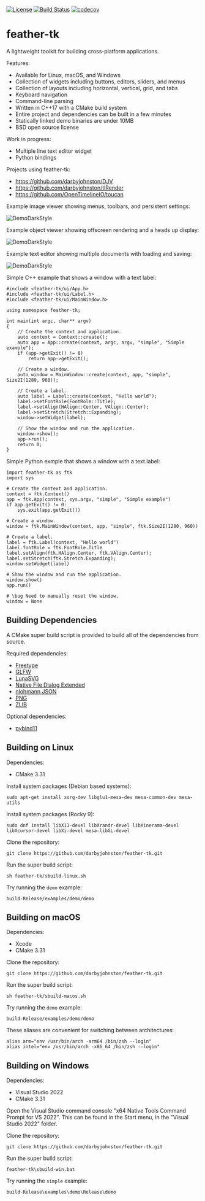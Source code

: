 [![License](https://img.shields.io/badge/License-BSD%203--Clause-blue.svg)](https://opensource.org/licenses/BSD-3-Clause)
[![Build Status](https://github.com/darbyjohnston/feather-tk/actions/workflows/ci-workflow.yml/badge.svg)](https://github.com/darbyjohnston/feather-tk/actions/workflows/ci-workflow.yml)
[![codecov](https://codecov.io/gh/codecov/example-cpp11-cmake/branch/master/graph/badge.svg)](https://codecov.io/gh/darbyjohnston/feather-tk)

# feather-tk

A lightweight toolkit for building cross-platform applications.

Features:
* Available for Linux, macOS, and Windows
* Collection of widgets including buttons, editors, sliders, and menus
* Collection of layouts including horizontal, vertical, grid, and tabs
* Keyboard navigation
* Command-line parsing
* Written in C++17 with a CMake build system
* Entire project and dependencies can be built in a few minutes
* Statically linked demo binaries are under 10MB
* BSD open source license

Work in progress:
* Multiple line text editor widget
* Python bindings

Projects using feather-tk:
* https://github.com/darbyjohnston/DJV
* https://github.com/darbyjohnston/tlRender
* https://github.com/OpenTimelineIO/toucan

Example image viewer showing menus, toolbars, and persistent settings:

![DemoDarkStyle](etc/Images/imageview.png)

Example object viewer showing offscreen rendering and a heads up display:

![DemoDarkStyle](etc/Images/objview.png)

Example text editor showing multiple documents with loading and saving:

![DemoDarkStyle](etc/Images/textedit.png)

Simple C++ example that shows a window with a text label:
```
#include <feather-tk/ui/App.h>
#include <feather-tk/ui/Label.h>
#include <feather-tk/ui/MainWindow.h>

using namespace feather-tk;

int main(int argc, char** argv)
{
    // Create the context and application.
    auto context = Context::create();
    auto app = App::create(context, argc, argv, "simple", "Simple example");
    if (app->getExit() != 0)
        return app->getExit();

    // Create a window.
    auto window = MainWindow::create(context, app, "simple", Size2I(1280, 960));

    // Create a label.
    auto label = Label::create(context, "Hello world");
    label->setFontRole(FontRole::Title);
    label->setAlign(HAlign::Center, VAlign::Center);
    label->setStretch(Stretch::Expanding);
    window->setWidget(label);

    // Show the window and run the application.
    window->show();
    app->run();
    return 0;
}
```

Simple Python exmple that shows a window with a text label:
```
import feather-tk as ftk
import sys

# Create the context and application.
context = ftk.Context()
app = ftk.App(context, sys.argv, "simple", "Simple example")
if app.getExit() != 0:
    sys.exit(app.getExit())

# Create a window.
window = ftk.MainWindow(context, app, "simple", ftk.Size2I(1280, 960))

# Create a label.
label = ftk.Label(context, "Hello world")
label.fontRole = ftk.FontRole.Title
label.setAlign(ftk.HAlign.Center, ftk.VAlign.Center);
label.setStretch(ftk.Stretch.Expanding);
window.setWidget(label)

# Show the window and run the application.
window.show()
app.run()

# \bug Need to manually reset the window.
window = None

```


## Building Dependencies

A CMake super build script is provided to build all of the dependencies from
source.

Required dependencies:
* [Freetype](https://freetype.org/)
* [GLFW](https://www.glfw.org/)
* [LunaSVG](https://github.com/sammycage/lunasvg)
* [Native File Dialog Extended](https://github.com/btzy/nativefiledialog-extended)
* [nlohmann JSON](https://github.com/nlohmann/json)
* [PNG](http://www.libpng.org/pub/png/libpng.html)
* [ZLIB](https://zlib.net/)

Optional dependencies:
* [pybind11](https://github.com/pybind/pybind11)


## Building on Linux

Dependencies:
* CMake 3.31

Install system packages (Debian based systems):
```
sudo apt-get install xorg-dev libglu1-mesa-dev mesa-common-dev mesa-utils
```

Install system packages (Rocky 9):
```
sudo dnf install libX11-devel libXrandr-devel libXinerama-devel libXcursor-devel libXi-devel mesa-libGL-devel
```

Clone the repository:
```
git clone https://github.com/darbyjohnston/feather-tk.git
```

Run the super build script:
```
sh feather-tk/sbuild-linux.sh
```

Try running the `demo` example:
```
build-Release/examples/demo/demo
```


## Building on macOS

Dependencies:
* Xcode
* CMake 3.31

Clone the repository:
```
git clone https://github.com/darbyjohnston/feather-tk.git
```

Run the super build script:
```
sh feather-tk/sbuild-macos.sh
```

Try running the `demo` example:
```
build-Release/examples/demo/demo
```

These aliases are convenient for switching between architectures:
```
alias arm="env /usr/bin/arch -arm64 /bin/zsh --login"
alias intel="env /usr/bin/arch -x86_64 /bin/zsh --login"
```


## Building on Windows

Dependencies:
* Visual Studio 2022
* CMake 3.31

Open the Visual Studio command console "x64 Native Tools Command Prompt for VS 2022".
This can be found in the Start menu, in the "Visual Studio 2022" folder.

Clone the repository:
```
git clone https://github.com/darbyjohnston/feather-tk.git
```

Run the super build script:
```
feather-tk\sbuild-win.bat
```

Try running the `simple` example:
```
build-Release\examples\demo\Release\demo
```
